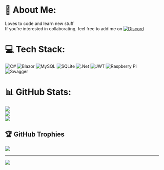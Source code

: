 # 💫 About Me:
Loves to code and learn new stuff<br/>
If you're interested in collaborating, feel free to add me on  [![Discord](https://img.shields.io/badge/Discord-%237289DA.svg?logo=discord&logoColor=white)](https://discordapp.com/users/705848637858775153)


# 💻 Tech Stack:
![C#](https://img.shields.io/badge/c%23-%23239120.svg?style=for-the-badge&logo=csharp&logoColor=white) ![Blazor](https://img.shields.io/badge/blazor-%235C2D91.svg?style=for-the-badge&logo=blazor&logoColor=white) ![MySQL](https://img.shields.io/badge/mysql-4479A1.svg?style=for-the-badge&logo=mysql&logoColor=white) ![SQLite](https://img.shields.io/badge/sqlite-%2307405e.svg?style=for-the-badge&logo=sqlite&logoColor=white) ![.Net](https://img.shields.io/badge/.NET-5C2D91?style=for-the-badge&logo=.net&logoColor=white) ![JWT](https://img.shields.io/badge/JWT-black?style=for-the-badge&logo=JSON%20web%20tokens) ![Raspberry Pi](https://img.shields.io/badge/-Raspberry_Pi-C51A4A?style=for-the-badge&logo=Raspberry-Pi) ![Swagger](https://img.shields.io/badge/-Swagger-%23Clojure?style=for-the-badge&logo=swagger&logoColor=white)
# 📊 GitHub Stats:
![](https://github-readme-stats.vercel.app/api?username=SoldatXwing&theme=dark&hide_border=true&include_all_commits=false&count_private=false)<br/>
![](https://github-readme-streak-stats.herokuapp.com/?user=SoldatXwing&theme=dark&hide_border=true)<br/>
![](https://github-readme-stats.vercel.app/api/top-langs/?username=SoldatXwing&theme=dark&hide_border=true&include_all_commits=false&count_private=false&layout=compact)

## 🏆 GitHub Trophies
![](https://github-profile-trophy.vercel.app/?username=SoldatXwing&theme=radical&no-frame=true&no-bg=false&margin-w=4)

---
[![](https://visitcount.itsvg.in/api?id=SoldatXwing&icon=1&color=1)](https://visitcount.itsvg.in)

<!-- Proudly created with GPRM ( https://gprm.itsvg.in ) -->
<!-- Why ya watchin my Readme <]:| -->
